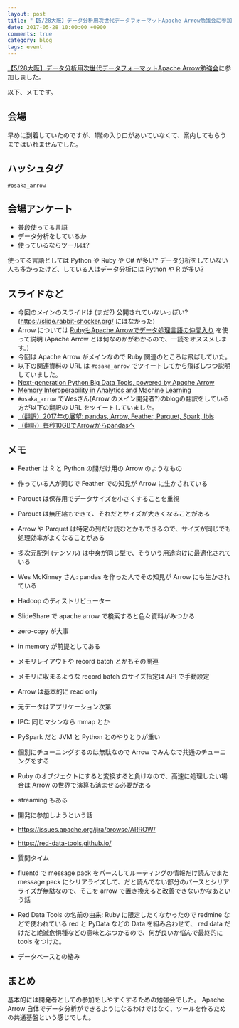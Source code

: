 ```yaml
---
layout: post
title: "【5/28大阪】データ分析用次世代データフォーマットApache Arrow勉強会に参加しました"
date: 2017-05-28 10:00:00 +0900
comments: true
category: blog
tags: event
---
```

[【5/28大阪】データ分析用次世代データフォーマットApache Arrow勉強会](https://classmethod.connpass.com/event/56478/ "【5/28大阪】データ分析用次世代データフォーマットApache Arrow勉強会")に参加しました。

<!--more-->

以下、メモです。

## 会場

早めに到着していたのですが、1階の入り口があいていなくて、案内してもらうまではいれませんでした。

## ハッシュタグ

`#osaka_arrow`

## 会場アンケート

- 普段使ってる言語
- データ分析をしているか
- 使っているならツールは?

使ってる言語としては Python や Ruby や C# が多い?
データ分析をしていない人も多かったけど、している人はデータ分析には Python や R が多い?

## スライドなど

- 今回のメインのスライドは (まだ?) 公開されていないっぽい? (<https://slide.rabbit-shocker.org/> にはなかった)
- Arrow については [RubyもApache Arrowでデータ処理言語の仲間入り](https://slide.rabbit-shocker.org/authors/kou/data-science-rb/) を使って説明 (Apache Arrow とは何なのかがわかるので、一読をオススメします。)
- 今回は Apache Arrow がメインなので Ruby 関連のところは飛ばしていた。
- 以下の関連資料の URL は `#osaka_arrow` でツイートしてから飛ばしつつ説明していました。
- [Next-generation Python Big Data Tools, powered by Apache Arrow](https://www.slideshare.net/wesm/nextgeneration-python-big-data-tools-powered-by-apache-arrow)
- [Memory Interoperability in Analytics and Machine Learning](https://www.slideshare.net/wesm/memory-interoperability-in-analytics-and-machine-learning)
- `#osaka_arrow` でWesさん(Arrow のメイン開発者?)のblogの翻訳をしている方が以下の翻訳の URL をツイートしていました。
- [（翻訳）2017年の展望: pandas, Arrow, Feather, Parquet, Spark, Ibis](http://qiita.com/tamagawa-ryuji/items/deb3f63ed4c7c8065e81)
- [（翻訳）毎秒10GBでArrowからpandasへ](http://qiita.com/tamagawa-ryuji/items/9ba22061fc78907a5826)

## メモ

- Feather は R と Python の間だけ用の Arrow のようなもの
- 作っている人が同じで Feather での知見が Arrow に生かされている
- Parquet は保存用でデータサイズを小さくすることを重視
- Parquet は無圧縮もできて、それだとサイズが大きくなることがある
- Arrow や Parquet は特定の列だけ読むとかもできるので、サイズが同じでも処理効率がよくなることがある
- 多次元配列 (テンソル) は中身が同じ型で、そういう用途向けに最適化されている

- Wes McKinney さん: pandas を作った人でその知見が Arrow にも生かされている
- Hadoop のディストリビューター

- SlideShare で apache arrow で検索すると色々資料がみつかる

- zero-copy が大事
- in memory が前提としてある
- メモリレイアウトや record batch とかもその関連
- メモリに収まるような record batch のサイズ指定は API で手動設定
- Arrow は基本的に read only
- 元データはアプリケーション次第
- IPC: 同じマシンなら mmap とか

- PySpark だと JVM と Python とのやりとりが重い
- 個別にチューニングするのは無駄なので Arrow でみんなで共通のチューニングをする
- Ruby のオブジェクトにすると変換すると負けなので、高速に処理したい場合は Arrow の世界で演算も済ませる必要がある

- streaming もある

- 開発に参加しようという話
- <https://issues.apache.org/jira/browse/ARROW/>
- <https://red-data-tools.github.io/>

- 質問タイム
- fluentd で message pack をパースしてルーティングの情報だけ読んでまた message pack にシリアライズして、だと読んでない部分のパースとシリアライズが無駄なので、そこを arrow で置き換えると改善できないかなあという話
- Red Data Tools の名前の由来: Ruby に限定したくなかったので redmine などで使われている red と PyData などの Data を組み合わせて、 red data だけだと絶滅危惧種などの意味とぶつかるので、何が良いか悩んで最終的に tools をつけた。
- データベースとの絡み

## まとめ

基本的には開発者としての参加をしやすくするための勉強会でした。
Apache Arrow 自体でデータ分析ができるようになるわけではなく、ツールを作るための共通基盤という感じでした。
